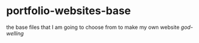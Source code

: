 # portfolio-websites-base
the base files that I am going to choose from to make my own website *god-welling*
